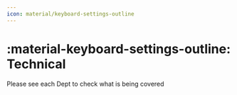 ```yaml
---
icon: material/keyboard-settings-outline
---
```


# :material-keyboard-settings-outline: Technical

Please see each Dept to check what is being covered
